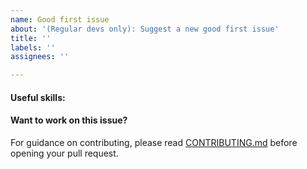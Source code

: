 ```yaml
---
name: Good first issue
about: '(Regular devs only): Suggest a new good first issue'
title: ''
labels: ''
assignees: ''

---
```


<!-- Needs the label "good first issue" assigned manually before or after opening -->

<!-- A good first issue is an uncontroversial issue, that has a relatively unique and obvious solution -->

<!-- Motivate the issue and explain the solution briefly -->

#### Useful skills:

<!-- (For example, “C++11 std::thread”, “Qt5 GUI and async GUI design” or “basic understanding of Widecoin mining and the Widecoin Core RPC interface”.) -->

#### Want to work on this issue?

For guidance on contributing, please read [CONTRIBUTING.md](https://github.com/widecoin/widecoin/blob/master/CONTRIBUTING.md) before opening your pull request.
